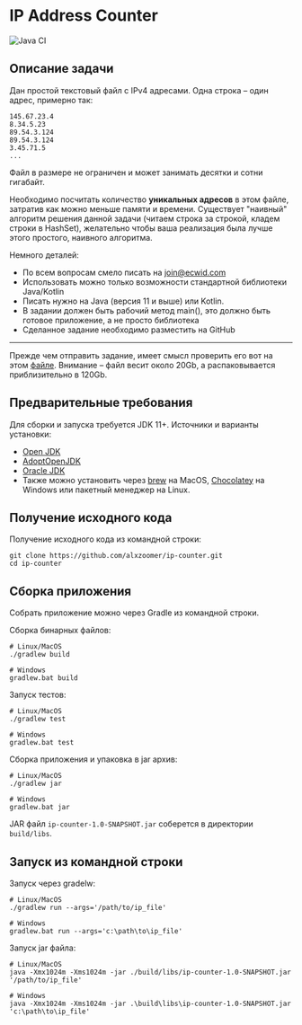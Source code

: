 # IP Address Counter

![Java CI](https://github.com/alxzoomer/ip-counter/workflows/Java%20CI/badge.svg)

## Описание задачи

Дан простой текстовый файл с IPv4 адресами. Одна строка – один адрес, примерно так:

```
145.67.23.4
8.34.5.23
89.54.3.124
89.54.3.124
3.45.71.5
...
```

Файл в размере не ограничен и может занимать десятки и сотни гигабайт.

Необходимо посчитать количество __уникальных адресов__ в этом файле, затратив как можно меньше памяти и времени. Существует "наивный" алгоритм решения данной задачи (читаем строка за строкой, кладем строки в HashSet), желательно чтобы ваша реализация была лучше этого простого, наивного алгоритма.

Немного деталей:
- По всем вопросам смело писать на join@ecwid.com
- Использовать можно только возможности стандартной библиотеки Java/Kotlin
- Писать нужно на Java (версия 11 и выше) или Kotlin.
- В задании должен быть рабочий метод main(), это должно быть готовое приложение, а не просто библиотека
- Сделанное задание необходимо разместить на GitHub

---
Прежде чем отправить задание, имеет смысл проверить его вот на этом [файле](https://ecwid-vgv-storage.s3.eu-central-1.amazonaws.com/ip_addresses.zip). Внимание – файл весит около 20Gb, а распаковывается приблизительно в 120Gb.

## Предварительные требования

Для сборки и запуска требуется JDK 11+. Источники и варианты установки:

- [Open JDK](https://openjdk.java.net/install/index.html)
- [AdoptOpenJDK](https://adoptopenjdk.net)
- [Oracle JDK](https://www.oracle.com/ru/java/technologies/javase-downloads.html)
- Также можно установить через [brew](https://brew.sh) на MacOS, [Chocolatey](https://chocolatey.org) на Windows
или пакетный менеджер на Linux.

## Получение исходного кода

Получение исходного кода из командной строки:

```shell
git clone https://github.com/alxzoomer/ip-counter.git
cd ip-counter
```

## Сборка приложения

Собрать приложение можно через Gradle из командной строки.

Сборка бинарных файлов:

```shell
# Linux/MacOS
./gradlew build

# Windows
gradlew.bat build
```

Запуск тестов:

```shell
# Linux/MacOS
./gradlew test

# Windows
gradlew.bat test
```

Сборка приложения и упаковка в jar архив:

```shell
# Linux/MacOS
./gradlew jar

# Windows
gradlew.bat jar
```

JAR файл `ip-counter-1.0-SNAPSHOT.jar` соберется в директории `build/libs`.  

## Запуск из командной строки

Запуск через gradelw:

```shell
# Linux/MacOS
./gradlew run --args='/path/to/ip_file'

# Windows
gradlew.bat run --args='c:\path\to\ip_file'
```

Запуск jar файла:

```shell
# Linux/MacOS
java -Xmx1024m -Xms1024m -jar ./build/libs/ip-counter-1.0-SNAPSHOT.jar '/path/to/ip_file'

# Windows
java -Xmx1024m -Xms1024m -jar .\build\libs\ip-counter-1.0-SNAPSHOT.jar 'c:\path\to\ip_file'  
```